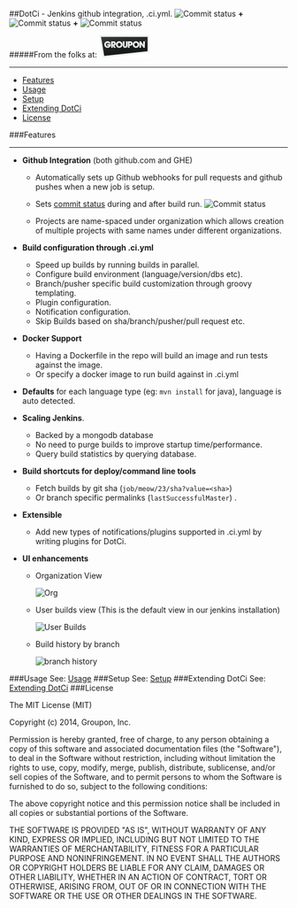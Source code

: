 ##DotCi - Jenkins github integration, .ci.yml.
 ![Commit status](docs/screenshots/logos/jenkins.png) **+** ![Commit status](docs/screenshots/logos/github.png) **+** ![Commit status](docs/screenshots/logos/docker.png)

#####From the folks at:
 ![Commit status](docs/screenshots/logos/groupon-small.png)
***
 - [Features](#features)
 - [Usage](docs/Usage.md)
 - [Setup](docs/Setup.md)
 - [Extending DotCi](docs/Extending.md)
 - [License](#license)

###Features
***
 * **Github Integration** (both github.com and GHE)
    - Automatically sets up Github webhooks for pull requests and github pushes when a new job is setup.
    - Sets [commit status](https://github.com/blog/1227-commit-status-api) during and after build run.
      ![Commit status](docs/screenshots/commit-status.png)

    - Projects are name-spaced under organization which allows creation of multiple projects with same names under different organizations.


 * **Build configuration through .ci.yml**  
    * Speed up builds by running builds in parallel.
    * Configure build environment (language/version/dbs etc).
    * Branch/pusher specific build customization through groovy templating.
    * Plugin configuration.
    * Notification configuration.
    * Skip Builds based on sha/branch/pusher/pull request etc.


 * **Docker Support**
    * Having a Dockerfile in the repo will build an image and run tests against the image.
    * Or specify a docker image to run build against in .ci.yml

 * **Defaults** for each language type (eg: ``mvn install`` for java), language is auto detected.

 * **Scaling Jenkins**.
   * Backed by a mongodb database
   * No need to purge builds to improve startup time/performance.
   * Query build statistics by querying database.
 * **Build shortcuts for deploy/command line tools**
   * Fetch builds by git sha (`job/meow/23/sha?value=<sha>`)
   * Or branch specific permalinks (`lastSuccessfulMaster`) .

 * **Extensible**
   * Add new types of notifications/plugins supported in .ci.yml by writing plugins for DotCi.

 * **UI enhancements**
   * Organization View

     ![Org](docs/screenshots/org-view.png)
   * User builds view (This is the default view in our jenkins installation)

     ![User Builds](docs/screenshots/user-view.png)
   * Build history by branch

     ![branch history](docs/screenshots/branch-view.png)

 ###Usage
   See: [Usage](docs/Usage.md)
###Setup
   See:  [Setup](docs/Setup.md)
###Extending DotCi
 See: [Extending DotCi](docs/Extending.md)
###License

The MIT License (MIT)

Copyright (c) 2014, Groupon, Inc.

Permission is hereby granted, free of charge, to any person obtaining a copy
of this software and associated documentation files (the "Software"), to deal
in the Software without restriction, including without limitation the rights
to use, copy, modify, merge, publish, distribute, sublicense, and/or sell
copies of the Software, and to permit persons to whom the Software is
furnished to do so, subject to the following conditions:

The above copyright notice and this permission notice shall be included in
all copies or substantial portions of the Software.

THE SOFTWARE IS PROVIDED "AS IS", WITHOUT WARRANTY OF ANY KIND, EXPRESS OR
IMPLIED, INCLUDING BUT NOT LIMITED TO THE WARRANTIES OF MERCHANTABILITY,
FITNESS FOR A PARTICULAR PURPOSE AND NONINFRINGEMENT. IN NO EVENT SHALL THE
AUTHORS OR COPYRIGHT HOLDERS BE LIABLE FOR ANY CLAIM, DAMAGES OR OTHER
LIABILITY, WHETHER IN AN ACTION OF CONTRACT, TORT OR OTHERWISE, ARISING FROM,
OUT OF OR IN CONNECTION WITH THE SOFTWARE OR THE USE OR OTHER DEALINGS IN
THE SOFTWARE.

